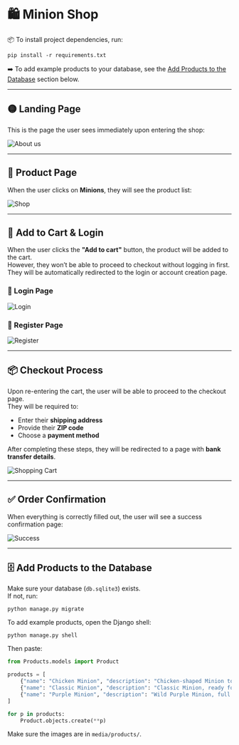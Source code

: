 # 🛍️ Minion Shop
📦 To install project dependencies, run:

```pip install -r requirements.txt```

➡️ To add example products to your database, see the [Add Products to the Database](#️-add-products-to-the-database) section below.

---
## 🟡 Landing Page  
This is the page the user sees immediately upon entering the shop:

![About us](IMG_TO_README/About_us.png)

---

## 🧸 Product Page  
When the user clicks on **Minions**, they will see the product list:

![Shop](IMG_TO_README/Shop.png)

---

## 🛒 Add to Cart & Login  
When the user clicks the **"Add to cart"** button, the product will be added to the cart.  
However, they won’t be able to proceed to checkout without logging in first.  
They will be automatically redirected to the login or account creation page.

### 🔐 Login Page  
![Login](IMG_TO_README/Account_Management.png)

### 📝 Register Page  
![Register](IMG_TO_README/Account_Management_Register.png)

---

## 📦 Checkout Process  
Upon re-entering the cart, the user will be able to proceed to the checkout page.  
They will be required to:

- Enter their **shipping address**
- Provide their **ZIP code**
- Choose a **payment method**

After completing these steps, they will be redirected to a page with **bank transfer details**.

![Shopping Cart](IMG_TO_README/Shopping_Cart.png)

---

## ✅ Order Confirmation  
When everything is correctly filled out, the user will see a success confirmation page:

![Success](IMG_TO_README/Succes.png)

---

## 🗄️ Add Products to the Database

Make sure your database (`db.sqlite3`) exists.  
If not, run:

```
python manage.py migrate
```

To add example products, open the Django shell:

```
python manage.py shell
```

Then paste:

```python
from Products.models import Product

products = [
    {"name": "Chicken Minion", "description": "Chicken-shaped Minion toy.", "price": 19.99, "stock": 10, "image": "products/chicken_minion.png"},
    {"name": "Classic Minion", "description": "Classic Minion, ready for adventure.", "price": 17.99, "stock": 15, "image": "products/classic_minion.png"},
    {"name": "Purple Minion", "description": "Wild Purple Minion, full of mischief.", "price": 21.99, "stock": 8, "image": "products/purple_minion.png"},
]

for p in products:
    Product.objects.create(**p)
```

Make sure the images are in `media/products/`.
